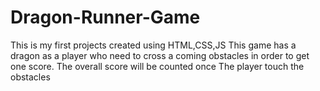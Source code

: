 # Dragon-Runner-Game
This is my first projects created using HTML,CSS,JS
This game has a dragon as a player who need to cross a coming obstacles in order to 
get one score. The overall score will be counted once The player touch the obstacles
